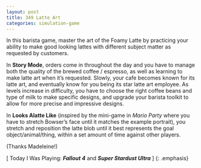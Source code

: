 ```yaml
---
layout: post
title: 349 Latte Art
categories: simulation-game
---
```

In this barista game, master the art of the Foamy Latte by practicing your ability to make good looking lattes with different subject matter as requested by customers.

In **Story Mode**, orders come in throughout the day and you have to manage both the quality of the brewed coffee / espresso, as well as learning to make latte art when it’s requested.  Slowly, your cafe becomes known for its latte art, and eventually know for you being its star latte art employee.  As levels increase in difficulty, you have to choose the right coffee beans and type of milk to make specific designs, and upgrade your barista toolkit to allow for more precise and impressive designs.

In **Looks Alatte Like** (inspired by the mini-game in *Mario Party* where you have to stretch Bowser’s face until it matches the example portrait), you stretch and reposition the latte blob until it best represents the goal object/animal/thing, within a set amount of time against other players.

(Thanks Madeleine!)

[ Today I Was Playing: ***Fallout 4*** and ***Super Stardust Ultra*** ]
{: .emphasis}